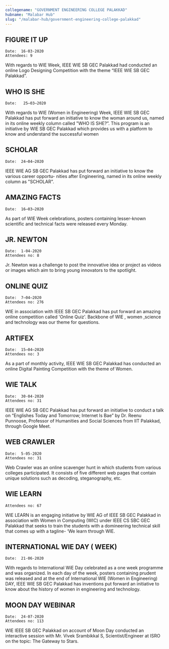 ```yaml
---
collegename: "GOVERNMENT ENGINEERING COLLEGE PALAKKAD"
hubname: "Malabar Hub"
slug: "/malabar-hub/government-engineering-college-palakkad"
---
```


## FIGURE IT UP
```Date:  16-03-2020```<br />
```Attendees: 9```


With regards to WIE Week, IEEE WIE SB GEC Palakkad had conducted an online Logo Designing Competition with the theme “IEEE WIE SB GEC Palakkad”.


## WHO IS SHE
```Date:   25–03–2020```


With regards to WIE (Women in Engineering) Week, IEEE WIE SB GEC Palakkad has put forward an initiative to know the woman around us, named in its online weekly column called "WHO IS SHE?”. This program is an initiative by WIE SB GEC Palakkad which provides us with a platform to know and understand the successful women



## SCHOLAR

```Date:  24–04–2020```

IEEE WIE AG SB GEC Palakkad has put forward an initiative to know the various career opportu- nities after Engineering, named in its online weekly column as "SCHOLAR".




## AMAZING FACTS
```Date:  16–03–2020```

As part of WIE Week celebrations, posters containing lesser-known scientific and technical facts were released every Monday.




## JR. NEWTON

```Date:  1-04-2020```<br />
```Attendees no: 8```


Jr. Newton was a challenge to post the innovative idea or project as videos or images which aim to bring young innovators to the spotlight.


## ONLINE QUIZ

```Date:  7–04–2020```<br />
```Attendees no: 276```

WIE in association with IEEE SB GEC Palakkad has put forward an amazing online competition called 'Online Quiz'. Backbone of WIE , women ,science and technology was our theme
for questions.




## ARTIFEX
```Date:  15–04–2020```<br />
```Attendees no: 3```

As a part of monthly activity, IEEE WIE SB GEC Palakkad has conducted an online Digital Painting Competition with the theme of Women.




## WIE TALK

```Date:  30-04-2020```<br />
```Attendees no: 31```


IEEE WIE AG SB GEC Palakkad has put forward an initiative to conduct a talk on “Englishes Today and Tomorrow; Internet Is Bae” by Dr. Reenu Punnoose, Professor of Humanities and Social Sciences from IIT Palakkad, through Google Meet.


## WEB CRAWLER

```Date:  5-05-2020```<br />
```Attendees no: 31```


Web Crawler was an online scavenger hunt in which students from various colleges participated. It consists of five different web pages that contain unique solutions such as decoding, steganography, etc.



## WIE LEARN
```Attendees no: 67```

WIE LEARN is an engaging initiative by WIE AG of IEEE SB GEC Palakkad in association with Women in Computing (WIC) under IEEE CS SBC GEC Palakkad that seeks to train the students with a domineering technical skill that comes up with a tagline- ‘We learn through WIE.




## INTERNATIONAL WIE DAY ( WEEK)

```Date:  21-06-2020```


With regards to International WiE Day celebrated as a one week programme and was organized. In each day of the week, posters containing prudent was released and at the end of International WIE (Women in Engineering) DAY, IEEE WIE SB GEC Palakkad has inventions put forward an initiative to know about the history of women in engineering and technology.


## MOON DAY WEBINAR

```Date:  24-07-2020```<br />
```Attendees no: 113```


WIE IEEE SB GEC Palakkad on account of Moon Day conducted an interactive session with Mr. Vivek Srambikkal S, Scientist/Engineer at ISRO on the topic: The Gateway
to Stars.

